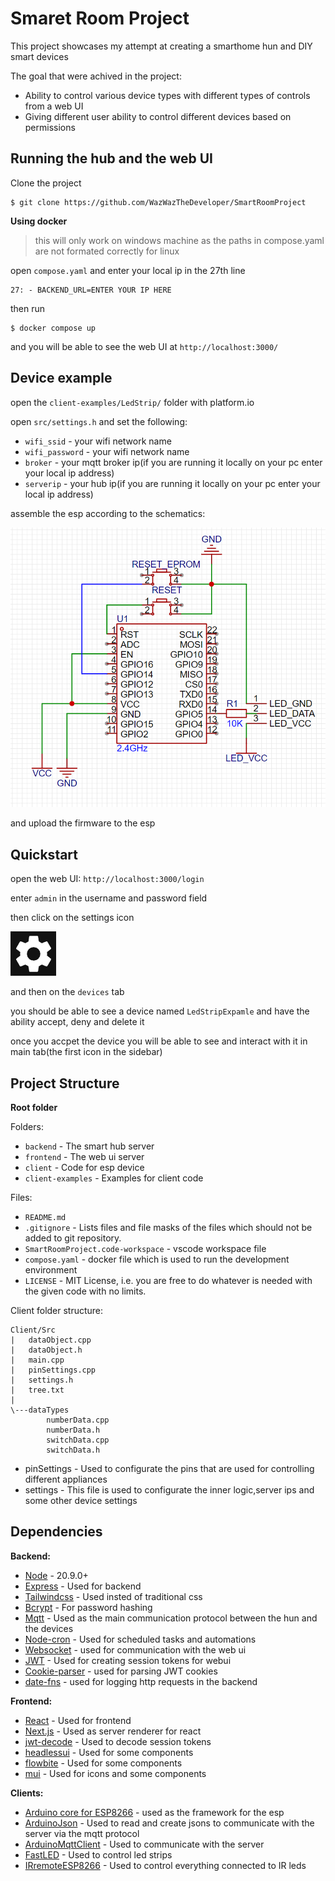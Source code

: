 # Smaret Room Project

This project showcases my attempt at creating a smarthome hun and DIY smart devices

The goal that were achived in the project:

* Ability to control various device types with different types of controls from a web UI
* Giving different user ability to control different devices based on permissions

## Running the hub and the web UI

Clone the project

```
$ git clone https://github.com/WazWazTheDeveloper/SmartRoomProject
```

**Using docker**

> this will only work on windows machine as the paths in compose.yaml are not formated correctly for linux

open `compose.yaml` and enter your local ip in the 27th line
```
27: - BACKEND_URL=ENTER YOUR IP HERE
```

then run 
```
$ docker compose up
```

and you will be able to see the web UI at `http://localhost:3000/`

<!-- **From sources** -->

## Device example
open the `client-examples/LedStrip/` folder with platform.io

open `src/settings.h` and set the following:
* `wifi_ssid` - your wifi network name
* `wifi_password` - your wifi network name
* `broker` - your mqtt broker ip(if you are running it locally on your pc enter your local ip address)
* `serverip` - your hub ip(if you are running it locally on your pc enter your local ip address)


assemble the esp according to the schematics:

![Imale](./client-examples/LedStrip/LedStrip_Example_Wiring.png)

and upload the firmware to the esp

## Quickstart
open the web UI: `http://localhost:3000/login`

enter `admin` in the username and password field

then click on the settings icon

![SettingsIcon](/client-examples/LedStrip/settings%20icons.png)

and then on the `devices` tab

you should be able to see a device named `LedStripExpamle` and have the ability accept, deny and delete it

once you accpet the device you will be able to see and interact with it in main tab(the first icon in the sidebar) 

<!-- ## Creating a device -->


## Project Structure

**Root folder**

Folders:

* `backend` - The smart hub server
* `frontend` - The web ui server
* `client` - Code for esp device
* `client-examples` - Examples for client code

Files:

* `README.md`
* `.gitignore` - Lists files and file masks of the files which should not be added to git repository.
* `SmartRoomProject.code-workspace` - vscode workspace file
* `compose.yaml` - docker file which is used to run the development environment
* `LICENSE` - MIT License, i.e. you are free to do whatever is needed with the given code with no limits.

Client folder structure:

```
Client/Src
|   dataObject.cpp
|   dataObject.h
|   main.cpp
|   pinSettings.cpp
|   settings.h
|   tree.txt
|   
\---dataTypes
        numberData.cpp
        numberData.h
        switchData.cpp
        switchData.h
```

* pinSettings - Used to configurate the pins that are used for controlling different appliances
* settings - This file is used to configurate the inner logic,server ips and some other device settings


## Dependencies

**Backend:**
* [Node](https://nodejs.org) - 20.9.0+
* [Express](https://expressjs.com/) - Used for backend
* [Tailwindcss](https://tailwindcss.com/) - Used insted of traditional css
* [Bcrypt](https://github.com/pyca/bcrypt/) - For password hashing
* [Mqtt](https://github.com/mqttjs/MQTT.js) - Used as the main communication protocol between the hun and the devices
* [Node-cron](https://github.com/node-cron/node-cron) - Used for scheduled tasks and automations 
* [Websocket](https://github.com/websockets/ws) - used for communication with the web ui
* [JWT](https://github.com/auth0/node-jsonwebtoken) - Used for creating session tokens for webui
* [Cookie-parser](https://github.com/expressjs/cookie-parser) - used for parsing JWT cookies
* [date-fns](https://date-fns.org/) - used for logging http requests in the backend

**Frontend:**
* [React](https://react.dev/) - Used for frontend
* [Next.js](https://nextjs.org/) - Used as server renderer for react
* [jwt-decode](https://www.npmjs.com/package/jwt-decode) - Used to decode session tokens
* [headlessui](https://headlessui.com/) - Used for some components
* [flowbite](https://flowbite.com/docs/getting-started/introduction/) - Used for some components
* [mui](https://mui.com/) - Used for icons and some components

**Clients:**
* [Arduino core for ESP8266](https://github.com/esp8266/Arduino) - used as the framework for the esp
* [ArduinoJson](https://arduinojson.org/) - Used to read and create jsons to communicate with the server via the mqtt protocol
* [ArduinoMqttClient](https://github.com/arduino-libraries/ArduinoMqttClient) -  Used to communicate with the server
* [FastLED](https://fastled.io/) - Used to control led strips
* [IRremoteESP8266](https://github.com/crankyoldgit/IRremoteESP8266) - Used to control everything connected to IR leds